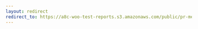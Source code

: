 ```yaml
---
layout: redirect
redirect_to: https://a8c-woo-test-reports.s3.amazonaws.com/public/pr-merge/43378/api/index.html
---
```

